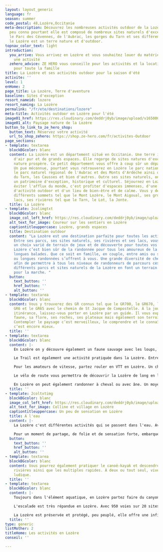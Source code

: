 ```yaml
---
layout: layout_generic
language: fr
season: summer
code_postal: 48,Lozère,Occitanie
meta-description: Découvrez les nombreuses activités outdoor de la Lozère. Un département
  peu connu pourtant elle est composé de nombreux sites naturels d'exception. Entre
  le Parc des Cévennes, de l'Aubrac, les gorges du Tarn et ses différents petits sommets,
  le Lozère est un terre nature et d'outdoor.
topnav_color_text: light
introduction:
  you_arrive: Vous arrivez en Lozère et vous souhaitez louer du matériel ou trouver
    une activité
  zehero_advice: ZE HERO vous conseille pour les activités et la location des équipements
    pour toute la famille
title: La Lozère et ses activités outdoor pour la saison d'été
activite: ''
level: 1
enHome: 2
page_title: La Lozère, Terre d'aventure
baseline: Sites d'exception
resort_nameid: lozere
resort_naming: La Lozère
permalink: "/fr/ete/destinations/lozere"
meta-title: Activités outdoor en Lozère pour l'été
image01_href: https://res.cloudinary.com/deddrj0yb/image/upload/v1650005140/website/resorts/Loz%C3%A8re/gatien-bataille-jWEvLcxkCw0-unsplash.jpg
image01_alt: Paysage nature de la Lozère
button_to_link_to_ze_hero_shop:
  button_text: Réservez votre activité
  url_to_shop_zehero: https://shop.ze-hero.com/fr/activites-Outdoor
page_sections:
- template: textarea
  blockBGcolor: blanc
  content: La Lozère est un département situé en Occitanie. Une terre incroyable,
    d'air pur et de grands espaces. Elle regorge de sites natures d'exception où la
    nature prospère. Ce petit département vous offre à coup sûr un dépaysement total.
    Un pue méconnue, pourtant vous retrouverez en Lozère le parc national des Cévennes,
    le parc naturel régional de l'Aubrac et des Monts d'Ardèche ainsi que les gorges
    du Tarn, les Causses et bien d'autres. Outre ses sites naturels, on y retrouve
    un patrimoine d'exception, historique et culturel. Séjournez en Lozère, c'est
    éviter l'afflux du monde, c'est profiter d'espaces immenses, d'une nature préservée,
    d'activité outdoor et d'un lieu de bien-être et de calme. Vous y découvrirez ses
    différents sommets tel que le Mont Lozère, le Mont Aigoual, ses grottes et ses
    lacs, ses rivières tel que le Tarn, le Lot, la Jonte.
  title: La Lozère
- template: 2colimgtxt
  blockBGcolor: blanc
  image_col_left_href: https://res.cloudinary.com/deddrj0yb/image/upload/v1650005105/website/resorts/Loz%C3%A8re/IMG_0003.jpg
  alt_text_for_image: Coureur sur les sentiers en Lozère
  captiontitleuppercase: Lozère, grands espaces
  title: Destination outdoor
  content: "La Lozère est une destination parfaite pour toutes les activité outdoor.
    Entre ses parcs, ses sites naturels, ses rivières et ses lacs, vous trouverez
    un choix varié de terrain de jeux et de découverte pour toutes vos activités outdoor.\n\nLa
    Lozère c’est bien sûr de la randonnée pour tous les amoureux de la marche et des
    longues balades. Que ce soit en famille, en couple, entre amis ou seul, petites
    ou longues randonnées s’offrent à vous. Une grande diversité de chemin et de parcours
    afin de permettre à tous les niveaux de randonneurs de parcours ces chemins. Les
    différents parcs et sites naturels de la Lozère en font un terrain incroyable
    pour la marche. "
  button:
    text_button: ''
    href_button: ''
    alt_button: ''
- template: textarea
  blockBGcolor: blanc
  content: Vous y trouverez des GR connus tel que le GR700, le GR670, le GR68, le
    GR6 et le GR65 avec le chemin de St Jacque de Compostelle. À la journée ou en
    itinérance, laissez-vous porter en Lozère par un guide. Il vous expliquera sa
    faune, sa flore, ses roches, ses plateaux mais également son terroir et son histoire.
    Contempler le paysage c’est merveilleux, le comprendre et le connaître plus profondément
    c’est encore mieux.
  title: ''
- template: textarea
  blockBGcolor: blanc
  content: |-
    En Lozère on y découvre également un faune sauvage avec les loups, les vautours, les chevaux de Przewalski et les bisons.

    Le Trail est également une activité pratiquée dans la Lozère. Entre les chemins techniques, les ascensions, des sentiers escarpés, la Lozère est un vrai terrain de jeu pour le Trail-running. Vous trouverez par ailleurs 28 itinéraires spécialement conçus pour les traileurs avec des parcours pour tous les niveaux. Un moment d’évasion, de dépassement de soi dans un cadre idyllique.

    Pour les amateurs de vitesse, partez rouler en VTT en Lozère. Un choix incroyable de piste de parcours pour tous les goûts, les plaisirs et les niveaux s’offre à vous. Vous retrouverez de nombreuses écoles de VTT qui vous proposeront différentes balades, randonnées, initiations mais également de la location de VTT. Pour découvrir aussi la Lozère en famille et avec un effort moins intense, vous pourrez pratiquer le VTT électrique.

    Le vélo de route vous permettra de découvrir la Lozère de long en large. Par ses petites routes, partez à la rencontre des gorges du Tarn et de la Jonte, rouler à travers ses petits villages typiques.

    En Lozère on peut également randonner à cheval ou avec âne. Un moyen différent de se déplacer mais tout aussi pur et enrichissant.
  title: ''
- template: 2coltxtimg
  blockBGcolor: blanc
  image_col_left_href: https://res.cloudinary.com/deddrj0yb/image/upload/v1650005129/website/resorts/Loz%C3%A8re/lozere-2858844_1920.jpg
  alt_text_for_image: Colline et village en Lozère
  captiontitleuppercase: Un peu de sensation en Lozère
  title: A l'eau
  content: |-
    La Lozère c'est différentes activités qui se passent dans l'eau. Avec ses différentes rivières ainsi que ses lacs, le choix des activités d'eau vives est alors large et il y en a pour tous les goûts.

    Pour un moment de partage, de folie et de sensation forte, embarquez en Rafting et descendez les gorges du Tarn. Plusieurs bases de rafting entre Ste Enimie, le Rozier, Naussac vont vous permettre de vivre un moment de sensation forte et de découverte. Pour ceux qui préfèrent être en contact direct avec l'eau, vous trouverez dans ces différentes bases, la possibilité de vous essayer à l'hydrospeed. Une activité idéale pour se rafraîchir, découvrir le paysage et s'amuser.
  button:
    text_button: ''
    href_button: ''
    alt_button: ''
- template: textarea
  blockBGcolor: blanc
  content: Vous pourrez également pratiquer le canoë-kayak et descendre les différentes
    rivières ainsi que les multiples rapides. À deux ou tout seul, vivez un moment
    ludique.
  title: ''
- template: textarea
  blockBGcolor: blanc
  content: |-
    Toujours dans l'élément aquatique, en Lozère partez faire du canyoning. Descendez les gorges et les vallons en découvrant les différents aspects végétaux, minéraux et aquatiques dans un moment sportif et sensationnel. Les différentes bases de canyoning en Lozère vont se trouver à Naussac, au Massegros, à Florac, à Meyrueis, à St Enimie et bien d'autres. Quel que soit votre niveau, votre aisance dans ce milieu, il y aura différents parcours. Vous pourrez ainsi partir sur des canyonings plutôt "Randonnée aquatique" ou des canyonings très techniques avec des descentes en rappels, des sauts beaucoup plus hauts etc.

    L'escalade est très répandue en Lozère. Avec 950 voies sur 20 sites naturels, le choix est varié et il y a de quoi grimper partout en Lozère et se faire plaisir. Pour tous les niveaux, découvrez cette activité unique, physique et technique. Vous trouverez différents spots comme les gorges du haut de Chassezac, St Julien du Tournel, les falaises des gorges du Tarn et de la Jonte. Avec un accompagnateur, vous pourrez apprendre et réaliser différentes voies d'escalade dans la Lozère.

    La Lozère est préservée et protégé, peu peuplé, elle offre une infinité de choix d'activité outdoor variée et unique. Ces grands espaces, son histoire, sa beauté en fait un département où votre séjour vous fera vibrer de sensations et d'émotions. Une terre d'une nature exceptionnelle pour le plaisir de tous.
  title: ''
type: generic
listMother: 2
titleHome: Les activités en Lozère
conseil: ''

---
```

